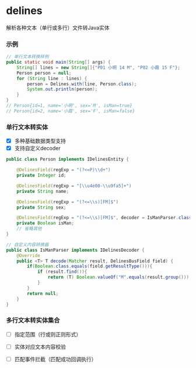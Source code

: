 # delines
解析各种文本（单行或多行）文件转Java实体

### 示例

```java
// 单行文本转换样例
public static void main(String[] args) {
    String[] lines = new String[]{"P01 小明 14 M", "P02 小霞 15 F"};
    Person person = null;
    for (String line : lines) {
        person = Delines.with(line, Person.class);
        System.out.println(person);
    }
}
// Person{id=1, name='小明', sex='M', isMan=true}
// Person{id=2, name='小霞', sex='F', isMan=false}
```

### 单行文本转实体
- [x] 多种基础数据类型支持
- [x] 支持自定义decoder
```java
public class Person implements IDelinesEntity {

	@DelinesField(regExp = "(?<=P)\\d+")
	private Integer id;

	@DelinesField(regExp = "[\\u4e00-\\u9fa5]+")
	private String name;

	@DelinesField(regExp = "(?<=\\s)[FM]$")
	private String sex;

	@DelinesField(regExp = "(?<=\\s)[FM]$", decoder = IsManParser.class)
	private Boolean isMan;
	// 省略其他
}
```

```java
// 自定义内容转换器
public class IsManParser implements IDelinesDecoder {
	@Override
	public <T> T decode(Matcher result, DelinesBusField field) {
		if(Boolean.class.equals(field.getResultType())){
			if (result.find()){
				return (T) Boolean.valueOf("M".equals(result.group()));
			}
		}
		return null;
	}
}
```

### 多行文本转实体集合
- [ ] 指定范围（行或则正则形式）
- [ ] 实体对应文本内容校验
- [ ] 匹配事件拦截（匹配成功回调执行）




